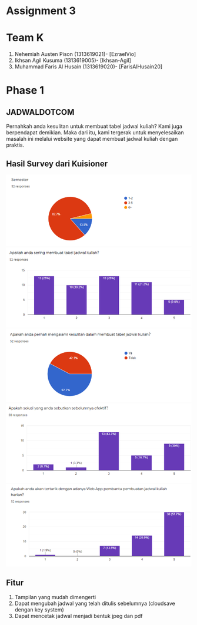 # Assignment 3

# Team K
1. Nehemiah Austen Pison (1313619021)- [EzraelVio]
2. Ikhsan Agil Kusuma (1313619005)- [Ikhsan-Agil]
3. Muhammad Faris Al Husain (1313619020)- [FarisAlHusain20]

# Phase 1

## JADWALDOTCOM
Pernahkah anda kesulitan untuk membuat tabel jadwal kuliah? Kami juga berpendapat demikian. Maka dari itu, kami tergerak untuk menyelesaikan masalah ini melalui website yang dapat membuat jadwal kuliah dengan praktis.

## Hasil Survey dari Kuisioner
<img src="Dokumentasi/chart1.png"/>
<img src="Dokumentasi/chart2.png"/>
<img src="Dokumentasi/chart3.png"/>
<img src="Dokumentasi/chart4.png"/>
<img src="Dokumentasi/chart5.png"/>

## Fitur
1. Tampilan yang mudah dimengerti
2. Dapat mengubah jadwal yang telah ditulis sebelumnya (cloudsave dengan key system)
3. Dapat mencetak jadwal menjadi bentuk jpeg dan pdf





